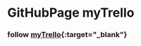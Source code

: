 # GitHubPage myTrello

### follow [myTrello](https://alextheme.github.io/Trello-react-2/){:target="_blank"}
